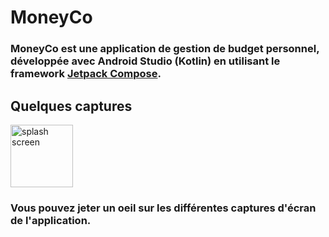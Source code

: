 # MoneyCo

### MoneyCo est une application de gestion de budget personnel, développée avec Android Studio (Kotlin) en utilisant le framework [Jetpack Compose](https://developer.android.com/jetpack/compose).  


## Quelques captures

<img src="https://raw.githubusercontent.com/UnityABF/MoneyCo/main/Captures%20d'%C3%A9cran/splashScreen.png" alt="splash screen" width="100" height="100">


### Vous pouvez jeter un oeil sur les différentes captures d'écran de l'application.
